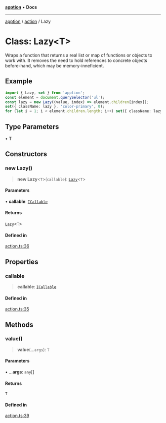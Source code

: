 [**apption**](../../README.md) • **Docs**

***

[apption](../../modules.md) / [action](../README.md) / Lazy

# Class: Lazy\<T\>

Wraps a function that returns a real list or map of functions or objects to work with.
It removes the need to hold references to concrete objects before-hand, which may be 
memory-inneficient.

## Example

```ts
import { Lazy, set } from 'apption';
const element = document.querySelector('ul');
const lazy = new Lazy((value, index) => element.children[index]);
set({ className: lazy }, 'color-primary', 0);
for (let i = 1; i < element.children.length; i++) set({ className: lazy }, '', i)
```

## Type Parameters

• **T**

## Constructors

### new Lazy()

> **new Lazy**\<`T`\>(`callable`): [`Lazy`](Lazy.md)\<`T`\>

#### Parameters

• **callable**: [`ICallable`](../interfaces/ICallable.md)

#### Returns

[`Lazy`](Lazy.md)\<`T`\>

#### Defined in

[action.ts:36](https://github.com/mksunny1/apption/blob/1b614adcd1980e91a6414cd2431809f5010e6ec2/src/action.ts#L36)

## Properties

### callable

> **callable**: [`ICallable`](../interfaces/ICallable.md)

#### Defined in

[action.ts:35](https://github.com/mksunny1/apption/blob/1b614adcd1980e91a6414cd2431809f5010e6ec2/src/action.ts#L35)

## Methods

### value()

> **value**(...`args`): `T`

#### Parameters

• ...**args**: `any`[]

#### Returns

`T`

#### Defined in

[action.ts:39](https://github.com/mksunny1/apption/blob/1b614adcd1980e91a6414cd2431809f5010e6ec2/src/action.ts#L39)
